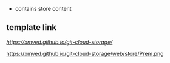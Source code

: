 * contains store content

## template link
*https://xmved.github.io/git-cloud-storage/*

https://xmved.github.io/git-cloud-storage/web/store/Prem.png
